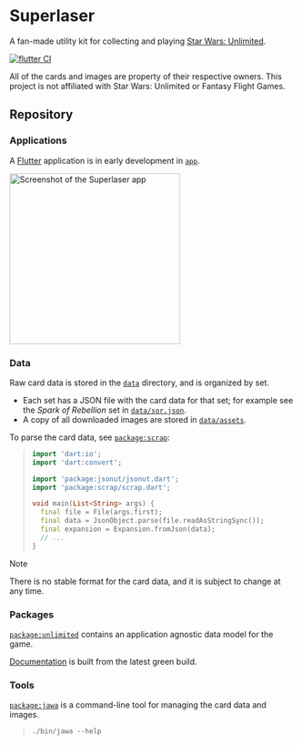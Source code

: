 # Superlaser

A fan-made utility kit for collecting and playing [Star Wars: Unlimited][].

[![flutter CI](https://github.com/matanlurey/superlaser/actions/workflows/flutter.yml/badge.svg)](https://github.com/matanlurey/superlaser/actions/workflows/flutter.yml)

[star wars: unlimited]: https://starwarsunlimited.com/

All of the cards and images are property of their respective owners. This
project is not affiliated with Star Wars: Unlimited or Fantasy Flight Games.

## Repository

### Applications

A [Flutter](https://flutter.dev/) application is in early development in
[`app`](./packages/app/).

<img 
  alt="Screenshot of the Superlaser app"
  width="300"
  src="https://github.com/matanlurey/superlaser/assets/168174/dce723d5-4314-4d90-ba65-ed3f8b244eba" />

### Data

Raw card data is stored in the [`data`](data/) directory, and is organized by
set.

- Each set has a JSON file with the card data for that set; for example see the
  _Spark of Rebellion_ set in [`data/sor.json`](./data/sor.json).
- A copy of all downloaded images are stored in [`data/assets`](./data/assets/).

To parse the card data, see [`package:scrap`](./packages/scrap/):

> ```dart
> import 'dart:io';
> import 'dart:convert';
> 
> import 'package:jsonut/jsonut.dart';
> import 'package:scrap/scrap.dart';
> 
> void main(List<String> args) {
>   final file = File(args.first);
>   final data = JsonObject.parse(file.readAsStringSync());
>   final expansion = Expansion.fromJson(data);
>   // ...
> }
> ```

> [!NOTE]
> There is no stable format for the card data, and it is subject to change at
> any time.

### Packages

[`package:unlimited`](./packages/unlimited) contains an application agnostic
data model for the game.

[Documentation](https://try.superlaser.dev/docs) is built from the latest green
build.

### Tools

[`package:jawa`](./packages/jawa) is a command-line tool for managing the card
data and images.

> ```shell
> ./bin/jawa --help
> ```
